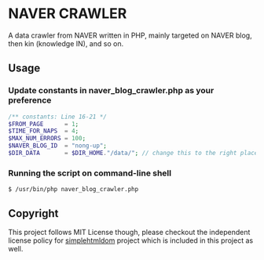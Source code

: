 # NAVER CRAWLER
A data crawler from NAVER written in PHP, mainly targeted on NAVER blog, then kin (knowledge IN), and so on.

## Usage

### Update constants in naver_blog_crawler.php as your preference
```php
/** constants: Line 16-21 */
$FROM_PAGE      = 1;
$TIME_FOR_NAPS  = 4;
$MAX_NUM_ERRORS = 100;
$NAVER_BLOG_ID  = "nong-up";
$DIR_DATA       = $DIR_HOME."/data/"; // change this to the right place, and make it writable
```

### Running the script on command-line shell
```
$ /usr/bin/php naver_blog_crawler.php
```

## Copyright
This project follows MIT License though, please checkout the independent license policy for [simplehtmldom](https://sourceforge.net/projects/simplehtmldom/) project which is included in this project as well.
